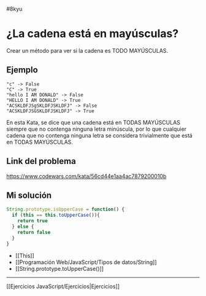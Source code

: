 #8kyu 
# ¿La cadena está en mayúsculas?

Crear un método para ver si la cadena es TODO MAYÚSCULAS.
## Ejemplo

```
"c" -> False
"C" -> True
"hello I AM DONALD" -> False
"HELLO I AM DONALD" -> True
"ACSKLDFJSgSKLDFJSKLDFJ" -> False
"ACSKLDFJSGSKLDFJSKLDFJ" -> True
```

En esta Kata, se dice que una cadena está en TODAS MAYÚSCULAS siempre que no contenga ninguna letra minúscula, por lo que cualquier cadena que no contenga ninguna letra se considera trivialmente que está en TODAS MAYÚSCULAS.
## Link del problema

https://www.codewars.com/kata/56cd44e1aa4ac7879200010b
## Mi solución

```js
String.prototype.isUpperCase = function() {
  if (this == this.toUpperCase()){
    return true
  } else {
    return false
  }
}
```

- [[This]]
- [[Programación Web/JavaScript/Tipos de datos/String]]
- [[String.prototype.toUpperCase()]]

__________

[[Ejercicios JavaScript/Ejercicios|Ejercicios]]